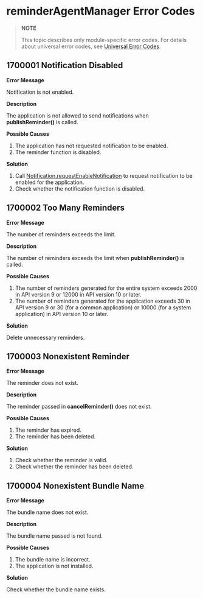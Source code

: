 # reminderAgentManager Error Codes

> **NOTE**
>
> This topic describes only module-specific error codes. For details about universal error codes, see [Universal Error Codes](../errorcode-universal.md).

## 1700001 Notification Disabled

**Error Message**

Notification is not enabled.

**Description**

The application is not allowed to send notifications when **publishReminder()** is called.

**Possible Causes**

1. The application has not requested notification to be enabled.
2. The reminder function is disabled.

**Solution**

1. Call [Notification.requestEnableNotification](../apis-notification-kit/js-apis-notification.md#notificationrequestenablenotification8) to request notification to be enabled for the application.
2. Check whether the notification function is disabled.

## 1700002 Too Many Reminders

**Error Message**

The number of reminders exceeds the limit.

**Description**

The number of reminders exceeds the limit when **publishReminder()** is called.

**Possible Causes**

1. The number of reminders generated for the entire system exceeds 2000 in API version 9 or 12000 in API version 10 or later.
2. The number of reminders generated for the application exceeds 30 in API version 9 or 30 (for a common application) or 10000 (for a system application) in API version 10 or later.
<!--RP1-->
**Solution**

Delete unnecessary reminders.
<!--RP1End-->
## 1700003 Nonexistent Reminder

**Error Message**

The reminder does not exist.

**Description**

The reminder passed in **cancelReminder()** does not exist.

**Possible Causes**

1. The reminder has expired.
2. The reminder has been deleted.

**Solution**

1. Check whether the reminder is valid.
2. Check whether the reminder has been deleted.

## 1700004 Nonexistent Bundle Name

**Error Message**

The bundle name does not exist.

**Description**

The bundle name passed is not found.

**Possible Causes**

1. The bundle name is incorrect.
2. The application is not installed.

**Solution**

Check whether the bundle name exists.
